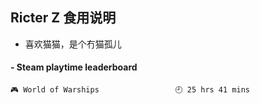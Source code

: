 ## Ricter Z 食用说明
- 喜欢猫猫，是个冇猫孤儿

<!-- steam-box start -->
#### - Steam playtime leaderboard
```text
🎮 World of Warships                 🕘 25 hrs 41 mins
```
<!-- Powered by https://github.com/YouEclipse/steam-box . -->
<!-- steam-box end -->
